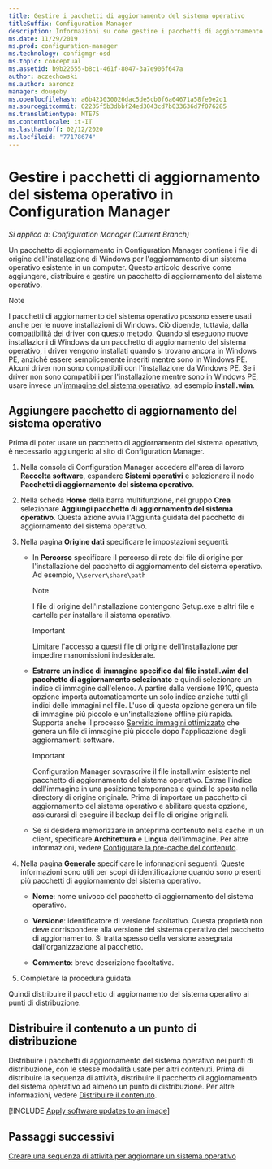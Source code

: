 ```yaml
---
title: Gestire i pacchetti di aggiornamento del sistema operativo
titleSuffix: Configuration Manager
description: Informazioni su come gestire i pacchetti di aggiornamento del sistema operativo in Configuration Manager.
ms.date: 11/29/2019
ms.prod: configuration-manager
ms.technology: configmgr-osd
ms.topic: conceptual
ms.assetid: b9b22655-b8c1-461f-8047-3a7e906f647a
author: aczechowski
ms.author: aaroncz
manager: dougeby
ms.openlocfilehash: a6b423030026dac5de5cb0f6a64671a58fe0e2d1
ms.sourcegitcommit: 02235f5b3dbbf24ed3043cd7b033636d7f076285
ms.translationtype: MTE75
ms.contentlocale: it-IT
ms.lasthandoff: 02/12/2020
ms.locfileid: "77178674"
---
```

# <a name="manage-os-upgrade-packages-with-configuration-manager"></a>Gestire i pacchetti di aggiornamento del sistema operativo in Configuration Manager

*Si applica a: Configuration Manager (Current Branch)*

Un pacchetto di aggiornamento in Configuration Manager contiene i file di origine dell'installazione di Windows per l'aggiornamento di un sistema operativo esistente in un computer. Questo articolo descrive come aggiungere, distribuire e gestire un pacchetto di aggiornamento del sistema operativo.

> [!NOTE]
> I pacchetti di aggiornamento del sistema operativo possono essere usati anche per le nuove installazioni di Windows. Ciò dipende, tuttavia, dalla compatibilità dei driver con questo metodo. Quando si eseguono nuove installazioni di Windows da un pacchetto di aggiornamento del sistema operativo, i driver vengono installati quando si trovano ancora in Windows PE, anziché essere semplicemente inseriti mentre sono in Windows PE. Alcuni driver non sono compatibili con l'installazione da Windows PE. Se i driver non sono compatibili per l'installazione mentre sono in Windows PE, usare invece un'[immagine del sistema operativo](/configmgr/osd/get-started/manage-operating-system-images), ad esempio **install.wim**.

## <a name="BKMK_AddOSUpgradePkgs"></a> Aggiungere pacchetto di aggiornamento del sistema operativo  

Prima di poter usare un pacchetto di aggiornamento del sistema operativo, è necessario aggiungerlo al sito di Configuration Manager.

1. Nella console di Configuration Manager accedere all'area di lavoro **Raccolta software**, espandere **Sistemi operativi** e selezionare il nodo **Pacchetti di aggiornamento del sistema operativo**.  

2. Nella scheda **Home** della barra multifunzione, nel gruppo **Crea** selezionare **Aggiungi pacchetto di aggiornamento del sistema operativo**. Questa azione avvia l'Aggiunta guidata del pacchetto di aggiornamento del sistema operativo.  

3. Nella pagina **Origine dati** specificare le impostazioni seguenti:

    - In **Percorso** specificare il percorso di rete dei file di origine per l'installazione del pacchetto di aggiornamento del sistema operativo. Ad esempio, `\\server\share\path`  

        > [!NOTE]  
        >  I file di origine dell'installazione contengono Setup.exe e altri file e cartelle per installare il sistema operativo.  

        > [!IMPORTANT]  
        >  Limitare l'accesso a questi file di origine dell'installazione per impedire manomissioni indesiderate.  

    - **Estrarre un indice di immagine specifico dal file install.wim del pacchetto di aggiornamento selezionato** e quindi selezionare un indice di immagine dall'elenco.<!--4931110--> A partire dalla versione 1910, questa opzione importa automaticamente un solo indice anziché tutti gli indici delle immagini nel file. L'uso di questa opzione genera un file di immagine più piccolo e un'installazione offline più rapida. Supporta anche il processo [Servizio immagini ottimizzato](#bkmk_resetbase) che genera un file di immagine più piccolo dopo l'applicazione degli aggiornamenti software.  

        > [!IMPORTANT]  
        > Configuration Manager sovrascrive il file install.wim esistente nel pacchetto di aggiornamento del sistema operativo. Estrae l'indice dell'immagine in una posizione temporanea e quindi lo sposta nella directory di origine originale. Prima di importare un pacchetto di aggiornamento del sistema operativo e abilitare questa opzione, assicurarsi di eseguire il backup dei file di origine originali.

    - Se si desidera memorizzare in anteprima contenuto nella cache in un client, specificare **Architettura** e **Lingua** dell'immagine. Per altre informazioni, vedere [Configurare la pre-cache del contenuto](/configmgr/osd/deploy-use/configure-precache-content).  

4. Nella pagina **Generale** specificare le informazioni seguenti. Queste informazioni sono utili per scopi di identificazione quando sono presenti più pacchetti di aggiornamento del sistema operativo.  

    - **Nome**: nome univoco del pacchetto di aggiornamento del sistema operativo.  

    - **Versione**: identificatore di versione facoltativo. Questa proprietà non deve corrispondere alla versione del sistema operativo del pacchetto di aggiornamento. Si tratta spesso della versione assegnata dall'organizzazione al pacchetto.  

    - **Commento**: breve descrizione facoltativa.  

5. Completare la procedura guidata.  

Quindi distribuire il pacchetto di aggiornamento del sistema operativo ai punti di distribuzione.  

## <a name="BKMK_Distribute"></a> Distribuire il contenuto a un punto di distribuzione  

Distribuire i pacchetti di aggiornamento del sistema operativo nei punti di distribuzione, con le stesse modalità usate per altri contenuti. Prima di distribuire la sequenza di attività, distribuire il pacchetto di aggiornamento del sistema operativo ad almeno un punto di distribuzione. Per altre informazioni, vedere [Distribuire il contenuto](/configmgr/core/servers/deploy/configure/deploy-and-manage-content#bkmk_distribute).  

[!INCLUDE [Apply software updates to an image](includes/wim-apply-updates.md)]

## <a name="next-steps"></a>Passaggi successivi

[Creare una sequenza di attività per aggiornare un sistema operativo](/configmgr/osd/deploy-use/create-a-task-sequence-to-upgrade-an-operating-system)
